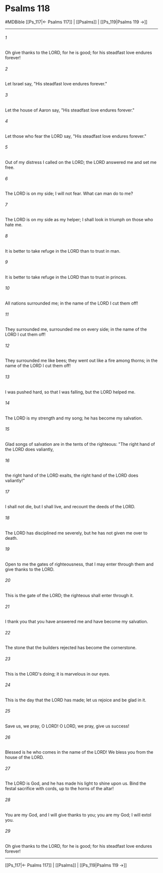 # Psalms 118
#MDBible
[[Ps_117|← Psalms 117]] | [[Psalms]] | [[Ps_119|Psalms 119 →]]

***

###### 1 
Oh give thanks to the LORD, for he is good; for his steadfast love endures forever! 

###### 2 
Let Israel say, "His steadfast love endures forever." 

###### 3 
Let the house of Aaron say, "His steadfast love endures forever." 

###### 4 
Let those who fear the LORD say, "His steadfast love endures forever." 

###### 5 
Out of my distress I called on the LORD; the LORD answered me and set me free. 

###### 6 
The LORD is on my side; I will not fear. What can man do to me? 

###### 7 
The LORD is on my side as my helper; I shall look in triumph on those who hate me. 

###### 8 
It is better to take refuge in the LORD than to trust in man. 

###### 9 
It is better to take refuge in the LORD than to trust in princes. 

###### 10 
All nations surrounded me; in the name of the LORD I cut them off! 

###### 11 
They surrounded me, surrounded me on every side; in the name of the LORD I cut them off! 

###### 12 
They surrounded me like bees; they went out like a fire among thorns; in the name of the LORD I cut them off! 

###### 13 
I was pushed hard, so that I was falling, but the LORD helped me. 

###### 14 
The LORD is my strength and my song; he has become my salvation. 

###### 15 
Glad songs of salvation are in the tents of the righteous: "The right hand of the LORD does valiantly, 

###### 16 
the right hand of the LORD exalts, the right hand of the LORD does valiantly!" 

###### 17 
I shall not die, but I shall live, and recount the deeds of the LORD. 

###### 18 
The LORD has disciplined me severely, but he has not given me over to death. 

###### 19 
Open to me the gates of righteousness, that I may enter through them and give thanks to the LORD. 

###### 20 
This is the gate of the LORD; the righteous shall enter through it. 

###### 21 
I thank you that you have answered me and have become my salvation. 

###### 22 
The stone that the builders rejected has become the cornerstone. 

###### 23 
This is the LORD's doing; it is marvelous in our eyes. 

###### 24 
This is the day that the LORD has made; let us rejoice and be glad in it. 

###### 25 
Save us, we pray, O LORD! O LORD, we pray, give us success! 

###### 26 
Blessed is he who comes in the name of the LORD! We bless you from the house of the LORD. 

###### 27 
The LORD is God, and he has made his light to shine upon us. Bind the festal sacrifice with cords, up to the horns of the altar! 

###### 28 
You are my God, and I will give thanks to you; you are my God; I will extol you. 

###### 29 
Oh give thanks to the LORD, for he is good; for his steadfast love endures forever! 

***

[[Ps_117|← Psalms 117]] | [[Psalms]] | [[Ps_119|Psalms 119 →]]
